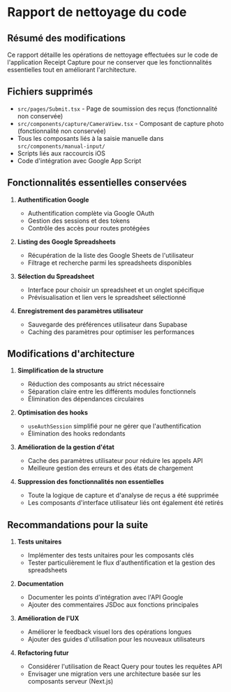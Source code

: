 
# Rapport de nettoyage du code

## Résumé des modifications

Ce rapport détaille les opérations de nettoyage effectuées sur le code de l'application Receipt Capture pour ne conserver que les fonctionnalités essentielles tout en améliorant l'architecture.

## Fichiers supprimés

- `src/pages/Submit.tsx` - Page de soumission des reçus (fonctionnalité non conservée)
- `src/components/capture/CameraView.tsx` - Composant de capture photo (fonctionnalité non conservée)
- Tous les composants liés à la saisie manuelle dans `src/components/manual-input/`
- Scripts liés aux raccourcis iOS
- Code d'intégration avec Google App Script

## Fonctionnalités essentielles conservées

1. **Authentification Google**
   - Authentification complète via Google OAuth
   - Gestion des sessions et des tokens
   - Contrôle des accès pour routes protégées

2. **Listing des Google Spreadsheets**
   - Récupération de la liste des Google Sheets de l'utilisateur
   - Filtrage et recherche parmi les spreadsheets disponibles

3. **Sélection du Spreadsheet**
   - Interface pour choisir un spreadsheet et un onglet spécifique
   - Prévisualisation et lien vers le spreadsheet sélectionné

4. **Enregistrement des paramètres utilisateur**
   - Sauvegarde des préférences utilisateur dans Supabase
   - Caching des paramètres pour optimiser les performances

## Modifications d'architecture

1. **Simplification de la structure**
   - Réduction des composants au strict nécessaire
   - Séparation claire entre les différents modules fonctionnels
   - Élimination des dépendances circulaires

2. **Optimisation des hooks**
   - `useAuthSession` simplifié pour ne gérer que l'authentification
   - Élimination des hooks redondants

3. **Amélioration de la gestion d'état**
   - Cache des paramètres utilisateur pour réduire les appels API
   - Meilleure gestion des erreurs et des états de chargement

4. **Suppression des fonctionnalités non essentielles**
   - Toute la logique de capture et d'analyse de reçus a été supprimée
   - Les composants d'interface utilisateur liés ont également été retirés

## Recommandations pour la suite

1. **Tests unitaires**
   - Implémenter des tests unitaires pour les composants clés
   - Tester particulièrement le flux d'authentification et la gestion des spreadsheets

2. **Documentation**
   - Documenter les points d'intégration avec l'API Google
   - Ajouter des commentaires JSDoc aux fonctions principales

3. **Amélioration de l'UX**
   - Améliorer le feedback visuel lors des opérations longues
   - Ajouter des guides d'utilisation pour les nouveaux utilisateurs

4. **Refactoring futur**
   - Considérer l'utilisation de React Query pour toutes les requêtes API
   - Envisager une migration vers une architecture basée sur les composants serveur (Next.js)
